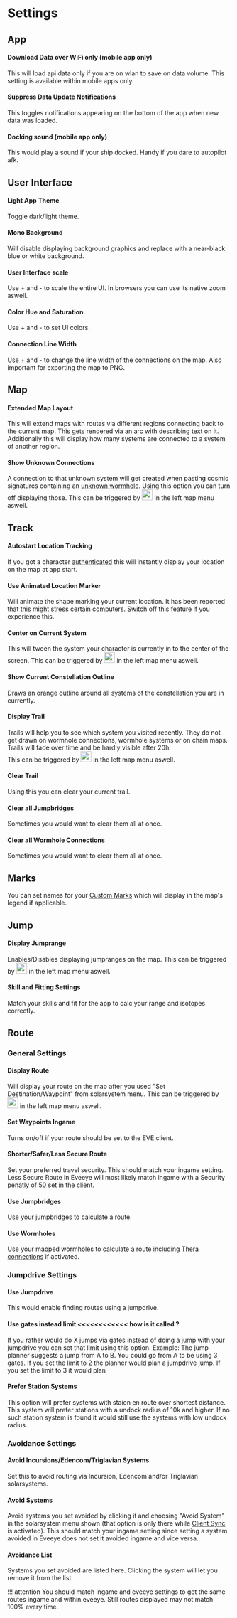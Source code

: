 # Settings

## App
#### Download Data over WiFi only (mobile app only)
This will load api data only if you are on wlan to save on data volume. This setting is available within mobile apps only.
#### Suppress Data Update Notifications
This toggles notifications appearing on the bottom of the app when new data was loaded.
#### Docking sound (mobile app only)
This would play a sound if your ship docked. Handy if you dare to autopilot afk.


## User Interface
#### Light App Theme
Toggle dark/light theme.
#### Mono Background
Will disable displaying background graphics and replace with a near-black blue or white background.
#### User Interface scale
Use + and - to scale the entire UI. In browsers you can use its native zoom aswell.
#### Color Hue and Saturation
Use + and - to set UI colors.
#### Connection Line Width
Use + and - to change the line width of the connections on the map. Also important for exporting the map to PNG.

## Map
<!-- #### Hexagonal Map Layout -->
#### Extended Map Layout
This will extend maps with routes via different regions connecting back to the current map. This gets rendered via an arc with describing text on it.
Additionally this will display how many systems are connected to a system of another region.
#### Show Unknown Connections
A connection to that unknown system will get created when pasting cosmic signatures containing an [unknown wormhole](https://eveeye.readthedocs.io/en/latest/map/chain-mapping/). Using this option you can turn off displaying those. This can be triggered by <img src="https://raw.githubusercontent.com/Risingson/eedocs/master/docs/images/q.png" width="24" height="24" > in the left map menu aswell.

## Track
#### Autostart Location Tracking
If you got a character [authenticated](https://eveeye.readthedocs.io/en/latest/sync/client-synchronisation) this will instantly display your location on the map at app start.
#### Use Animated Location Marker
Will animate the shape marking your current location. It has been reported that this might stress certain computers. Switch off this feature if you experience this.
#### Center on Current System
This will tween the system your character is currently in to the center of the screen. This can be triggered by <img src="https://raw.githubusercontent.com/Risingson/eedocs/master/docs/images/center.png" width="24" height="24" > in the left map menu aswell.
#### Show Current Constellation Outline
Draws an orange outline around all systems of the constellation you are in currently.
#### Display Trail
Trails will help you to see which system you visited recently.
They do not get drawn on wormhole connections, wormhole systems or on chain maps.
Trails will fade over time and be hardly visible after 20h.  
This can be triggered by <img src="https://raw.githubusercontent.com/Risingson/eedocs/master/docs/images/t.png" width="24" height="24" > in the left map menu aswell.
#### Clear Trail
Using this you can clear your current trail.
#### Clear all Jumpbridges
Sometimes you would want to clear them all at once.
#### Clear all Wormhole Connections
Sometimes you would want to clear them all at once.

## Marks
You can set names for your [Custom Marks](https://eveeye.readthedocs.io/en/latest/sharing/custom-marks/) which will display in the map's legend if applicable.

## Jump
#### Display Jumprange
Enables/Disables displaying jumpranges on the map. This can be triggered by <img src="https://raw.githubusercontent.com/Risingson/eedocs/master/docs/images/j.png" width="24" height="24" > in the left map menu aswell.
#### Skill and Fitting Settings
Match your skills and fit for the app to calc your range and isotopes correctly.

## Route
### General Settings
#### Display Route
Will display your route on the map after you used "Set Destination/Waypoint" from solarsystem menu. This can be triggered by <img src="https://raw.githubusercontent.com/Risingson/eedocs/master/docs/images/r.png" width="24" height="24" > in the left map menu aswell.
#### Set Waypoints Ingame
Turns on/off if your route should be set to the EVE client.
#### Shorter/Safer/Less Secure Route
Set your preferred travel security. This should match your ingame setting.
Less Secure Route in Eveeye will most likely match ingame with a Security penatly of 50 set in the client.
#### Use Jumpbridges 
Use your jumpbridges to calculate a route.
#### Use Wormholes
Use your mapped wormholes to calculate a route including [Thera connections](https://eveeye.readthedocs.io/en/latest/map/map-options-misc/) if activated.
### Jumpdrive Settings
#### Use Jumpdrive
This would enable finding routes using a jumpdrive.
#### Use gates instead limit <<<<<<<<<<<< how is it called ?
If you rather would do X jumps via gates instead of doing a jump with your jumpdrive you can set that limit using this option. Example: The jump planner suggests a jump from A to B. You could go from A to be using 3 gates. If you set the limit to 2 the planner would plan a jumpdrive jump. If you set the limit to 3 it would plan
#### Prefer Station Systems
This option will prefer systems with staion en route over shortest distance. This system will prefer stations with a undock radius of 10k and higher. If no such station system is found it would still use the systems with low undock radius. 

### Avoidance Settings
#### Avoid Incursions/Edencom/Triglavian Systems
Set this to <!--try to--> avoid routing via Incursion, Edencom and/or Triglavian solarsystems. <!--This works differently than ingame though. If you use those settings ingame the EVE client will not find a route if you cannot get somewhere without crossing Edencom or Triglavian systems. Eveeye will try to find a route where you cross them least.-->
#### Avoid Systems
Avoid systems you set avoided by clicking it and choosing "Avoid System" in the solarsystem menu shown (that option is only there while [Client Sync](https://eveeye.readthedocs.io/en/latest/sync/client-synchronisation/) is activated). This should match your ingame setting since setting a system avoided in Eveeye does not set it avoided ingame and vice versa. 
#### Avoidance List
Systems you set avoided are listed here. Clicking the system will let you remove it from the list.

!!! attention
    You should match ingame and eveeye settings to get the same routes ingame and within eveeye. Still routes displayed may not match 100% every time.




<!--stackedit_data:
eyJoaXN0b3J5IjpbMTc5NDg2NjkyMCwyMTczOTE1MTIsLTEwND
QzMDQwMDEsLTE0NzAxMzc3NTYsNDY4NTAwMTkxLDc1OTA4MjY4
OSwtMTQyNjAwNTgwNiwtODA1OTA2MDQ4LDEzMjI2ODYxMjIsMj
A4MzA1MTA4NiwtMjczNjk2NjAsLTM3NDAxODE0NCw2NDQ0MzQ1
MDMsNDY4Nzg2OTczLC0yMDUwMzI2MjE2LDEyMTkzODM1MTYsLT
g0Njk1Mzc2MiwtNjAxODc0OTU2LDgwMDQ0Njc4NSwxOTkwMTYx
ODI5XX0=
-->